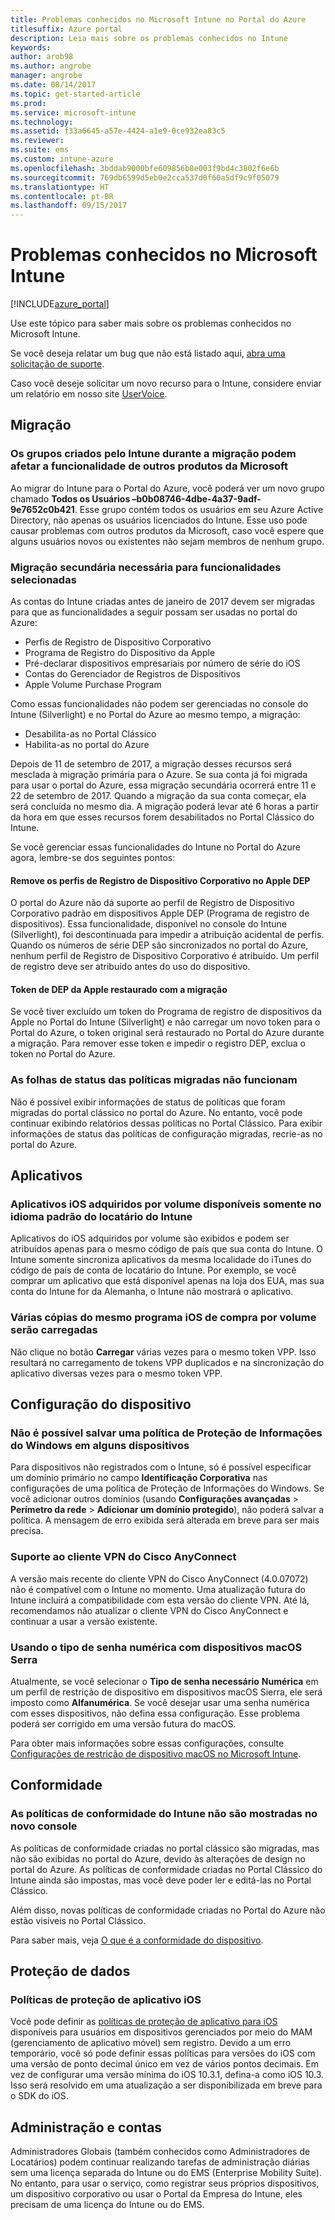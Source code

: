 ```yaml
---
title: Problemas conhecidos no Microsoft Intune no Portal do Azure
titlesuffix: Azure portal
description: Leia mais sobre os problemas conhecidos no Intune
keywords: 
author: arob98
ms.author: angrobe
manager: angrobe
ms.date: 08/14/2017
ms.topic: get-started-article
ms.prod: 
ms.service: microsoft-intune
ms.technology: 
ms.assetid: f33a6645-a57e-4424-a1e9-0ce932ea83c5
ms.reviewer: 
ms.suite: ems
ms.custom: intune-azure
ms.openlocfilehash: 3bddab9000bfe609856b8e003f9bd4c3802f6e6b
ms.sourcegitcommit: 769db6599d5eb0e2cca537d0f60a5df9c9f05079
ms.translationtype: HT
ms.contentlocale: pt-BR
ms.lasthandoff: 09/15/2017
---
```

# <a name="known-issues-in-microsoft-intune"></a>Problemas conhecidos no Microsoft Intune


[!INCLUDE[azure_portal](./includes/azure_portal.md)]


Use este tópico para saber mais sobre os problemas conhecidos no Microsoft Intune.

Se você deseja relatar um bug que não está listado aqui, [abra uma solicitação de suporte](get-support.md).

Caso você deseje solicitar um novo recurso para o Intune, considere enviar um relatório em nosso site [UserVoice](https://microsoftintune.uservoice.com/forums/291681-ideas/category/189016-azure-admin-console).

## <a name="migration"></a>Migração

### <a name="groups-created-by-intune-during-migration-might-affect-functionality-of-other-microsoft-products"></a>Os grupos criados pelo Intune durante a migração podem afetar a funcionalidade de outros produtos da Microsoft

Ao migrar do Intune para o Portal do Azure, você poderá ver um novo grupo chamado **Todos os Usuários –b0b08746-4dbe-4a37-9adf-9e7652c0b421**. Esse grupo contém todos os usuários em seu Azure Active Directory, não apenas os usuários licenciados do Intune. Esse uso pode causar problemas com outros produtos da Microsoft, caso você espere que alguns usuários novos ou existentes não sejam membros de nenhum grupo.

### <a name="secondary-migration-required-for-select-capabilities"></a>Migração secundária necessária para funcionalidades selecionadas

As contas do Intune criadas antes de janeiro de 2017 devem ser migradas para que as funcionalidades a seguir possam ser usadas no portal do Azure:

- Perfis de Registro de Dispositivo Corporativo
- Programa de Registro do Dispositivo da Apple
- Pré-declarar dispositivos empresariais por número de série do iOS
- Contas do Gerenciador de Registros de Dispositivos
- Apple Volume Purchase Program

Como essas funcionalidades não podem ser gerenciadas no console do Intune (Silverlight) e no Portal do Azure ao mesmo tempo, a migração:
- Desabilita-as no Portal Clássico
- Habilita-as no portal do Azure  

Depois de 11 de setembro de 2017, a migração desses recursos será mesclada à migração primária para o Azure. Se sua conta já foi migrada para usar o portal do Azure, essa migração secundária ocorrerá entre 11 e 22 de setembro de 2017. Quando a migração da sua conta começar, ela será concluída no mesmo dia. A migração poderá levar até 6 horas a partir da hora em que esses recursos forem desabilitados no Portal Clássico do Intune.

Se você gerenciar essas funcionalidades do Intune no Portal do Azure agora, lembre-se dos seguintes pontos:

#### <a name="removes-default-corporate-device-enrollment-profiles-in-apple-dep"></a>Remove os perfis de Registro de Dispositivo Corporativo no Apple DEP
O portal do Azure não dá suporte ao perfil de Registro de Dispositivo Corporativo padrão em dispositivos Apple DEP (Programa de registro de dispositivos). Essa funcionalidade, disponível no console do Intune (Silverlight), foi descontinuada para impedir a atribuição acidental de perfis. Quando os números de série DEP são sincronizados no portal do Azure, nenhum perfil de Registro de Dispositivo Corporativo é atribuído. Um perfil de registro deve ser atribuído antes do uso do dispositivo.

#### <a name="apple-dep-token-restored-with-migration"></a>Token de DEP da Apple restaurado com a migração

Se você tiver excluído um token do Programa de registro de dispositivos da Apple no Portal do Intune (Silverlight) e não carregar um novo token para o Portal do Azure, o token original será restaurado no Portal do Azure durante a migração. Para remover esse token e impedir o registro DEP, exclua o token no Portal do Azure.

### <a name="status-blades-for-migrated-policies-do-not-work"></a>As folhas de status das políticas migradas não funcionam

Não é possível exibir informações de status de políticas que foram migradas do portal clássico no portal do Azure. No entanto, você pode continuar exibindo relatórios dessas políticas no Portal Clássico. Para exibir informações de status das políticas de configuração migradas, recrie-as no portal do Azure.

## <a name="apps"></a>Aplicativos

### <a name="ios-volume-purchased-apps-only-available-in-default-intune-tenant-language"></a>Aplicativos iOS adquiridos por volume disponíveis somente no idioma padrão do locatário do Intune
Aplicativos do iOS adquiridos por volume são exibidos e podem ser atribuídos apenas para o mesmo código de país que sua conta do Intune. O Intune somente sincroniza aplicativos da mesma localidade do iTunes do código de país de conta de locatário do Intune. Por exemplo, se você comprar um aplicativo que está disponível apenas na loja dos EUA, mas sua conta do Intune for da Alemanha, o Intune não mostrará o aplicativo.

### <a name="multiple-copies-of-the-same-ios-volume-purchase-program-are-uploaded"></a>Várias cópias do mesmo programa iOS de compra por volume serão carregadas
Não clique no botão **Carregar** várias vezes para o mesmo token VPP. Isso resultará no carregamento de tokens VPP duplicados e na sincronização do aplicativo diversas vezes para o mesmo token VPP.

<!-- ## Groups -->

## <a name="device-configuration"></a>Configuração do dispositivo

### <a name="you-cannot-save-a-windows-information-protection-policy-for-some-devices"></a>Não é possível salvar uma política de Proteção de Informações do Windows em alguns dispositivos

Para dispositivos não registrados com o Intune, só é possível especificar um domínio primário no campo **Identificação Corporativa** nas configurações de uma política de Proteção de Informações do Windows.
Se você adicionar outros domínios (usando **Configurações avançadas** > **Perímetro da rede** > **Adicionar um domínio protegido**), não poderá salvar a política. A mensagem de erro exibida será alterada em breve para ser mais precisa.

### <a name="cisco-anyconnect-vpn-client-support"></a>Suporte ao cliente VPN do Cisco AnyConnect

A versão mais recente do cliente VPN do Cisco AnyConnect (4.0.07072) não é compatível com o Intune no momento.
Uma atualização futura do Intune incluirá a compatibilidade com esta versão do cliente VPN. Até lá, recomendamos não atualizar o cliente VPN do Cisco AnyConnect e continuar a usar a versão existente.

### <a name="using-the-numeric-password-type-with-macos-sierra-devices"></a>Usando o tipo de senha numérica com dispositivos macOS Serra

Atualmente, se você selecionar o **Tipo de senha necessário** **Numérica** em um perfil de restrição de dispositivo em dispositivos macOS Sierra, ele será imposto como **Alfanumérica**. Se você desejar usar uma senha numérica com esses dispositivos, não defina essa configuração.
Esse problema poderá ser corrigido em uma versão futura do macOS.

Para obter mais informações sobre essas configurações, consulte [Configurações de restrição de dispositivo macOS no Microsoft Intune](device-restrictions-macos.md).

## <a name="compliance"></a>Conformidade

### <a name="compliance-policies-from-intune-do-not-show-up-in-new-console"></a>As políticas de conformidade do Intune não são mostradas no novo console

As políticas de conformidade criadas no portal clássico são migradas, mas não são exibidas no portal do Azure, devido às alterações de design no portal do Azure. As políticas de conformidade criadas no Portal Clássico do Intune ainda são impostas, mas você deve poder ler e editá-las no Portal Clássico.

Além disso, novas políticas de conformidade criadas no Portal do Azure não estão visíveis no Portal Clássico.

Para saber mais, veja [O que é a conformidade do dispositivo](device-compliance.md).

<!-- ## Enrollment -->


## <a name="data-protection"></a>Proteção de dados

### <a name="ios-app-protection-policies"></a>Políticas de proteção de aplicativo iOS

Você pode definir as [políticas de proteção de aplicativo para iOS](app-protection-policy-settings-ios.md) disponíveis para usuários em dispositivos gerenciados por meio do MAM (gerenciamento de aplicativo móvel) sem registro. Devido a um erro temporário, você só pode definir essas políticas para versões do iOS com uma versão de ponto decimal único em vez de vários pontos decimais. Em vez de configurar uma versão mínima do iOS 10.3.1, defina-a como iOS 10.3. Isso será resolvido em uma atualização a ser disponibilizada em breve para o SDK do iOS.


## <a name="administration-and-accounts"></a>Administração e contas

Administradores Globais (também conhecidos como Administradores de Locatários) podem continuar realizando tarefas de administração diárias sem uma licença separada do Intune ou do EMS (Enterprise Mobility Suite). No entanto, para usar o serviço, como registrar seus próprios dispositivos, um dispositivo corporativo ou usar o Portal da Empresa do Intune, eles precisam de uma licença do Intune ou do EMS.

<!-- ## Additional items -->
